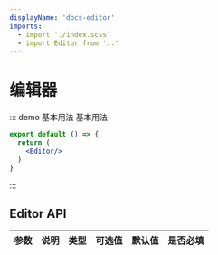 ```yaml
---
displayName: 'docs-editor'
imports:
  - import './index.scss'
  - import Editor from '..'
---
```

# 编辑器

::: demo 基本用法
基本用法

```jsx
export default () => {
  return (
    <Editor/>
  )
}
```

:::

## Editor API

| 参数   | 说明                                       | 类型            | 可选值 | 默认值 | 是否必填
| ------ | ------------------------------------------ | --------------- | ------ | ------ | --- |
